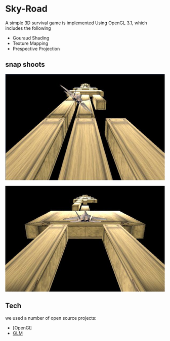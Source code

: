 Sky-Road
========

A  simple 3D survival game is implemented Using OpenGL 3.1, which includes the following
 - Gouraud Shading
 - Texture Mapping
 - Prespective Projection



snap shoots
-----------
![ScreenShot](https://github.com/azmy92/Sky-Road/blob/master/sky1.jpg)

![ScreenShot](https://github.com/azmy92/Sky-Road/blob/master/sky2.jpg)

Tech
----
we used a number of open source projects:
 * [OpenGl]
 * [GLM]

[GLM]:http://glm.g-truc.net/0.9.5/index.html

